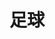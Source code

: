 ---
title: "足球"
hybrid: true
cover:
    image: FCB.jpg
    alt: "Força Barça"
    relative: true
summary: 我不知道以后还会不会再有那么一支2010-2011赛季的巴萨
weight: 4
---